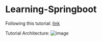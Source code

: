 # Learning-Springboot

Following this tutorial: [link](https://www.youtube.com/watch?v=9SGDpanrc8U&t=1621s)

Tutorial Architecture:
![image](https://user-images.githubusercontent.com/28746967/166414330-e16ac29b-b0a6-4882-b22d-a4dbf4c8cace.png)
 
